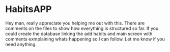 # HabitsAPP




Hey man, really appreciate you helping me out with this. There are comments on the files to show how everything is structured so far.
If you could create the database linking the add habits and main screen with comments exmplaining whats happening so I can follow. 
Let me know if you need anything. 
